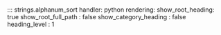 # 
::: strings.alphanum_sort
    handler: python
    rendering:
      show_root_heading: true
      show_root_full_path : false
      show_category_heading : false
      heading_level : 1